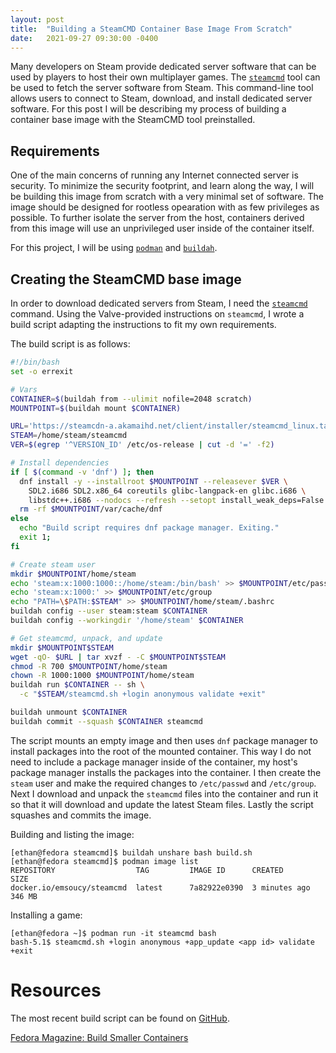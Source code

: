 ```yaml
---
layout: post
title:  "Building a SteamCMD Container Base Image From Scratch"
date:   2021-09-27 09:30:00 -0400
---
```

Many developers on Steam provide dedicated server software that can be used by players to host their own multiplayer games.
The [```steamcmd```](https://developer.valvesoftware.com/wiki/SteamCMD) tool can be used to fetch the server software from Steam.
This command-line tool allows users to connect to Steam, download, and install dedicated server software.
For this post I will be describing my process of building a container base image with the SteamCMD tool preinstalled.

## Requirements
One of the main concerns of running any Internet connected server is security.
To minimize the security footprint, and learn along the way, I will be building this image from scratch with a very minimal set of software.
The image should be designed for rootless opearation with as few privileges as possible.
To further isolate the server from the host, containers derived from this image will use an unprivileged user inside of the container itself.

For this project, I will be using [```podman```](https://podman.io/) and [```buildah```](https://buildah.io/).

## Creating the SteamCMD base image
In order to download dedicated servers from Steam, I need the [```steamcmd```](https://developer.valvesoftware.com/wiki/SteamCMD) command.
Using the Valve-provided instructions on ```steamcmd```, I wrote a build script adapting the instructions to fit my own requirements.

The build script is as follows:
```bash
#!/bin/bash
set -o errexit

# Vars
CONTAINER=$(buildah from --ulimit nofile=2048 scratch)
MOUNTPOINT=$(buildah mount $CONTAINER)

URL='https://steamcdn-a.akamaihd.net/client/installer/steamcmd_linux.tar.gz'
STEAM=/home/steam/steamcmd
VER=$(egrep '^VERSION_ID' /etc/os-release | cut -d '=' -f2)

# Install dependencies
if [ $(command -v 'dnf') ]; then
  dnf install -y --installroot $MOUNTPOINT --releasever $VER \
    SDL2.i686 SDL2.x86_64 coreutils glibc-langpack-en glibc.i686 \
    libstdc++.i686 --nodocs --refresh --setopt install_weak_deps=False
  rm -rf $MOUNTPOINT/var/cache/dnf
else
  echo "Build script requires dnf package manager. Exiting."
  exit 1;
fi

# Create steam user
mkdir $MOUNTPOINT/home/steam
echo 'steam:x:1000:1000::/home/steam:/bin/bash' >> $MOUNTPOINT/etc/passwd
echo 'steam:x:1000:' >> $MOUNTPOINT/etc/group
echo "PATH=\$PATH:$STEAM" >> $MOUNTPOINT/home/steam/.bashrc
buildah config --user steam:steam $CONTAINER
buildah config --workingdir '/home/steam' $CONTAINER

# Get steamcmd, unpack, and update
mkdir $MOUNTPOINT$STEAM
wget -qO- $URL | tar xvzf - -C $MOUNTPOINT$STEAM
chmod -R 700 $MOUNTPOINT/home/steam
chown -R 1000:1000 $MOUNTPOINT/home/steam
buildah run $CONTAINER -- sh \
  -c "$STEAM/steamcmd.sh +login anonymous validate +exit"

buildah unmount $CONTAINER
buildah commit --squash $CONTAINER steamcmd 
```

The script mounts an empty image and then uses ```dnf``` package manager to install packages into the root of the mounted container.
This way I do not need to include a package manager inside of the container, my host's package manager installs the packages into the container.
I then create the ```steam``` user and make the required changes to ```/etc/passwd``` and ```/etc/group```.
Next I download and unpack the ```steamcmd``` files into the container and run it so that it will download and update the latest Steam files.
Lastly the script squashes and commits the image.

Building and listing the image:
```
[ethan@fedora steamcmd]$ buildah unshare bash build.sh 
[ethan@fedora steamcmd]$ podman image list
REPOSITORY                  TAG         IMAGE ID      CREATED        SIZE
docker.io/emsoucy/steamcmd  latest      7a82922e0390  3 minutes ago  346 MB
```
Installing a game:
```
[ethan@fedora ~]$ podman run -it steamcmd bash
bash-5.1$ steamcmd.sh +login anonymous +app_update <app id> validate +exit
```

# Resources
The most recent build script can be found on [GitHub](https://github.com/emsoucy/steamcmd).

[Fedora Magazine: Build Smaller Containers](https://fedoramagazine.org/build-smaller-containers/)
